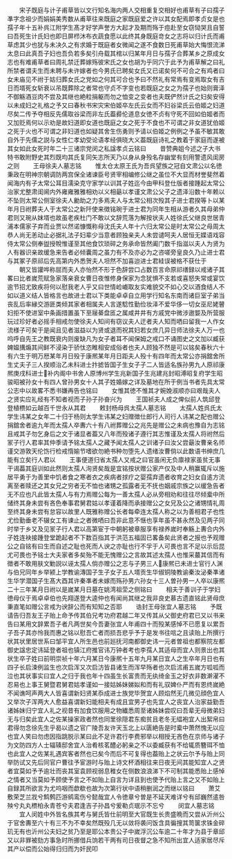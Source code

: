 <!-- { "loadSidebar": true } -->
　　宋子既庭与计子甫草皆以文行知名海内两人交相重复交相好也甫草有子曰孺子凖字念祖少而娟娟美秀数从甫草往来既庭之家既庭爱之许以其女配焉即孝贞女是也孺子年十五补呉江附学生髙才好学声誉方大起才及期而殇于痘赴至女窃恸哭且自誓曰吾死生计氏妇也即日屏栉沐布衣蔬食愿以此终其身既庭竒女之志将以归计氏而甫草虑其少也犹与未决久之有求婚于既庭者女微闻之遂不食数日死甫草始大悔恨流涕太息曰此真吾子妇也吾负若多矣引舟载其棺以归某年月日与孺子合葬某乡之原成女志也有难甫草者曰周礼禁迁葬嫁殇彼宋氏之女也胡为乎同穴于此予为甫草解之曰礼所禁者谓夫生而未聘与未许嫁者也今男氏已聘矣女氏又已诺矣何不可合之有鸡者曰女未庙见不祔于姑归葬女氏之党如之何其可合也予曰不然礼有常焉有变焉取女有吉日而壻死女斩衰以吊既葬除之者常也守贞不字变也若既庭之女之为孺子也始则膏泽不御觞酒豆肉不尝及其继也絶粒捐躯而勿之恤变之变者也夫既俨然计氏之妇矣安得以未成妇之礼格之予又曰春秋书宋灾宋伯姬卒左氏云女而不妇谷梁氏云伯姬之妇道尽矣二传予夺相反先儒取谷梁而非左氏葢彛伦道息女徳不贞有守死不回如伯姬者而又加贬焉何以示劝是故妇道即女道也既庭之女之死于不食也不可谓之非女道犹伯姬之死于火也不可谓之非妇道也如疑其舍生伤勇则予请以伯姬之例例之予虽不敏其敢自外于先儒之説与女性仁孝幼受论语孝经俱晓大义葢既庭诗礼之教着于家庭而遂被其女如此女死时年二十三诸宗党闵之私諡孝贞云铭曰
　　昔赞典姐今述之子大书特书敢附野史其烈既均其氏复同矢志所天乃以身从身殁名存幽堂有刻用警遗风闺房之则
　　王母徐夫人墓志铭
　　惟太仓太原王氏为吾呉望族之冠自文肃公以名徳秉政在明神宗朝调防两宫保全诸谏臣号贤宰相编修公继之虽位不大显而材誉斐然着闻海内有子太常公耳目濡染克守家学以训其子姓迄今由甲科登仕版者接踵起太常公治家尤整肃闺阃内外雍雍雅雅相劝以义相朂以孝谨文肃公父子之遗泽沿数十年赖以不坠则太常公侧室徐夫人勷助之力多焉夫人与太常公相次殁其子进士君揆等卜以某年月日祔葬夫人于太常公之新阡使来徴铭琬于进士君为同年生相从游者久其母弟仲君则又琬从妺壻也故虽老疾杜门不敢以文辞荒落为解按状夫人姓徐氏父继良世居青浦本儒家子弃而业贾以然诺慷慨称母沈氏夫人年十六归太常公是时太常公之母周太恭人尚无恙动止必据礼法子妇辈少当意者顾独亲夫人未尝谴呵夫人居恒无媟语戏容侍太常公侧奉盥授帨惟谨至其他食饮琐碎之务承命皆然阖门数千指滋以夫人为贤为人有器识亲故缓急来告者必倾囊周之虽力有不及亦必为之咨嗟旁皇良久乃止进士君与其冢子原祁后先高第内外悉贺夫人坦然不加喜迨进士君絓误被格不获仕于
　　朝又皆讙哗称屈而夫人亦怡然不形于色辞尝口占数百言命原祁缮録以戒诸子其畧曰比者嵗荒赋急家落亲衰女曹日夜惟修身保家为念犹惧不支若或喜怒失常或宴饮逾节招尤致疾将何以慰我老人乎又曰世情崄巇取友实难貌交不如心交以酒食结人不如以道义结人皆格言也故进士君以下类能卓卓自立用学行知名东南而诸巨室子弟当丧乱后率縁交游匪类倾其家者相属夫人言遂騐性勤俭妆泽不爱华侈一切女巫尼姥瞽妇拒不使进室中条画措置虽下至屦綦盘匜之属咸井井有方戚党中微涉遨媐及所营服玩过珍好者必摇手相戒勿使徐夫人知间有窃议夫人迂者夫人知而哂曰留我一人作女流様子可矣于是闻且见者滋益以为贤或退而祝其妇若女庶几异日师法徐夫人万一也呜呼自先王之教既衰内则废缺凡为女子者耳不闻保姆之戒口不诵图史之文加以臧获婢媪搆煽其间鲜不浸染于骄忲恣睢相安成俗者也夫人顾独不然是可以铭矣春秋六十有六生于明万厯某年月日殁于康熈某年月日距夫人殁十有四年而太常公亦捐舘舍所生丈夫子三人揆顺治乙未科进士抃摅皆国子生女子子二人皆适名族孙男九人原祁康熈庚戌科进士补内阁中书舍人原博州学生兆新国子生兆建兆封昭溥昭复府学生昭骏昭被孙女十有四人曾孙男女十人其子姓婚嫁之详及墓地在所于例当书者先具太常公志中以故畧不悉书嫌再告也铭曰
　　女惟其徳不惟其才婉娩淑顺亦曰艰哉夫人之贤实应礼经有不知者视而子孙子孙奋兴为
　　王国祯夫人成之俾似前人筑邱登登植槚如云越百千世永从其君
　　敕封杨母呉太孺人墓志铭
　　太孺人姓呉氏太学生讳某之女年二十归于杨则太学生讳某之妇赠徴仕郎行人司行人讳某之配也赠公捐舘舍者逾九年而太孺人卒夀六十有八祔葬赠公之兆先是赠公之未病也豫自为志铭且戒其子勿乞身后之文于诸显者葢又八年而殁诸子遵行其志惟谨及太孺人将祔然后冡子行人君率其仲季请予铭太孺人之藏予闻太孺人之训诸子曰汝父尝朂汝曹亲名师谨交游敦天伦饬行检戒惰媮节嗜欲勿絶书种勿堕先人遗绪汝曹倘以此数语书绅庶几能有立矣行人君以
　　王事便道归省太孺人又戒之曰官虽闲无负廪禄家虽贫无事干谒葢其庭训如此然则太孺人洵贤矣哉是宜铭按状赠公家产仅及中人稍赢辄斥以施居平勇于为善里中饥者食之寒者衣之疾病者捄疗之婴孺弃遗者收育之妇女自逺方流离至者赎还之其女兄之穷者无不恤也诸甥之孤露者无不抚也姻戚宗族之以缓急告者无不应也凡此皆太孺人与有力焉赠公每为一善太孺人必从旁相劝和往往尽倾槖中所储终其身未尝有吝色奉事君舅君姑以孝谨着降而承接赠公之女兄及公之诸甥情礼周至终其身未尝有怠容以故里人既雅称赠公长者每牵连太孺人称之以为善相君子也性尤俭勤垂老不辍女工有谏止之者微哂曰吾非此意不惬也享年虽不甚永然及见两子同时举于乡又及见冡子行人君以高第宦于中朝躬被章服享有禄养嵗时奉觞上夀合内外子姓连袂接踵登堂跪起者不下数百指其于洪范五福固已畧备矣此贤者之报也予观赠公之自铭有曰生而自述之耻也死而人谀之亦耻也行不孚于人可畏也言不足以示后昆尤可畏也予铭士大夫家者多矣殆不能无愧赠公之言故其述太孺人也惟采蕞其信而有徴者不敢用肤文勦説以诬太孺人倘亦赠公之志与子男三人康熈已未进士官行人渊与伯兄同年乡举颍上学教谕漙国子生子女子五人壻贡生华俶铜陵教谕秦汝泌秦凖诸生华学潜国子生髙大酉其许秦凖者未嫁而殇孙男六孙女十三人曽孙男一人卒以康熈二十三年某月日祔以是嵗某月日墓在姚湾祖茔之侧铭曰
　　相夫于善训子于学妇徳母仪于焉卓卓伯也先翔遂登大逵仲也有闻尚其继之我非良史慕古遗直铭此贤母庶秉直笔如赠公言戒为谀辞公而有知知之否耶
　　诰封王母张宜人墓志铭
　　予既请告归吾友王子贻上命予传其伯兄考功府君越二年又传其从父御史府君已又以书来告曰某用文辞累吾子者凡两世矣今吾妻张宜人年甫四十而殁某感悼不已愿复以累吾子吾子其亦怜我而惠之铭以慰吾亡者而损吾悲乎予于是发书往唁之且读贻上所撰行状其状里居世系曰邹平宜人所生邑也前廵抚河南都御史讳一元者曽祖也都察院左都御史諡忠定讳延登者祖也镇江府推官讳万钟者考也李孺人其适母而宜人则景出也其状生卒子姓曰前明崇祯十年六月某日今康熈十五年九月某日宜人之生卒年月日也有四子长启涑例监生也次启浑又次启汸皆县诸生而浑早殇者也次启沭甫五嵗方呱呱而泣也其状事实曰宜人之归于我也年十四虽生长富贵而无纨绮金玉之好衣非数澣濯不忍易也上事王舅暨君舅君姑孝谨如一接姑姊妹娣姒和而有礼驭婢仆严而有恩终嵗絶不闻谯呵声两大人皆喜谓新妇贤某忝成进士族党毕贺宜人顾焰然无几微见顔色宜人又举次子浑两大人愈益喜谓新妇能相夫有成且宜男子也先宜人之丧宜人治家益勤吾诸姊妹归宁宜人礼之视昔有加食饮服用之物纎悉周至诸姊妹尝叹曰吾辈无母微弟妇无与归矣此宜人之佐某操家政者然也同里徐隠君东痴贫且老冬无緼袍宜人出絮帛曰君得勿念徐先生乎曷以遗之官广陵吾友许天玉北上以匮絶告是时槖中萧然愧无以应也宜人笑曰勿虑因指跳脱示某曰此不足许君行李费邪举以相授无吝色在京师与诸子为文防四方人士辐辏邸舍宜人治肴核茗醴必躬亲之不以委臧获有不给辄质簪珥不恤也此宜人之佐某礼遇宾客者然也已矣今而后不可复得也葢贻上之状云尔予与贻上同举防试又先后同官户曹往予宦游时与贻上诗文杯酒相往来日夜无间其能知宜人之贤者宜莫如予予逾壮而丧其室袁顾视弱息稚女在侧数浪浪涕下不可制其能悉贻上感悼之情者又当莫如予顾使予言之不如贻上自言为详且到也使予代贻上言之又不如贻上自録其所欲言为尤呜咽而歔欷也故为次第行状中语稍删润之而继以铭曰
　　萧艾敷荣芝兰戕兮鹪鹩匹游鹓鸾伤兮懿哉宜人令徳章兮曽是不延天难详兮有邱巍然逺咎殃兮丸丸槚柏永青苍兮夫君逢吉子孙昌兮爰勒贞珉示不忘兮
　　闵宜人墓志铭
　　宜人闵姓中外皆名族其考与舅氏皆仕前明至大官既生长贵盛晩而又尝从沂州公于官舍夀至六十有三不为不幸矣然既殁几无以敛将袭问饭含具徧搜其笥箧求铢金碎玑无有也沂州公夫妇之贫乃至是耶公本贵公子中嵗浮沉公车逾二十年才为县于章邱又以非罪被劾方事急时所挪借兵饷若干两有司日夜督之急不知所出宜人适家居尽斥其产以偿而公始得归归而为奸民叩
